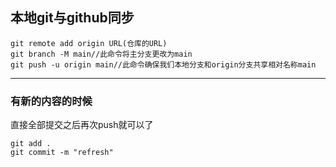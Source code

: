 ## 本地git与github同步

```shell
git remote add origin URL(仓库的URL)
git branch -M main//此命令将主分支更改为main
git push -u origin main//此命令确保我们本地分支和origin分支共享相对名称main
```

---

### 有新的内容的时候

直接全部提交之后再次push就可以了

```shell
git add .
git commit -m "refresh"
```


